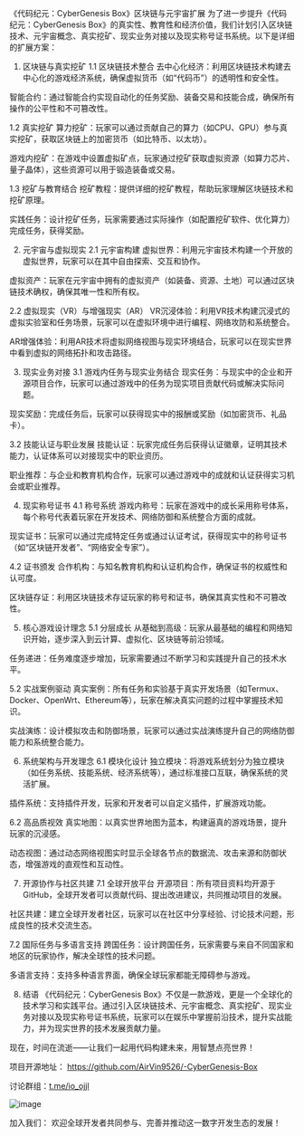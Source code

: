 《代码纪元：CyberGenesis Box》区块链与元宇宙扩展
为了进一步提升《代码纪元：CyberGenesis Box》的真实性、教育性和经济价值，我们计划引入区块链技术、元宇宙概念、真实挖矿、现实业务对接以及现实称号证书系统。以下是详细的扩展方案：

1. 区块链与真实挖矿
1.1 区块链技术整合
去中心化经济：利用区块链技术构建去中心化的游戏经济系统，确保虚拟货币（如“代码币”）的透明性和安全性。

智能合约：通过智能合约实现自动化的任务奖励、装备交易和技能合成，确保所有操作的公平性和不可篡改性。

1.2 真实挖矿
算力挖矿：玩家可以通过贡献自己的算力（如CPU、GPU）参与真实挖矿，获取区块链上的加密货币（如比特币、以太坊）。

游戏内挖矿：在游戏中设置虚拟矿点，玩家通过挖矿获取虚拟资源（如算力芯片、量子晶体），这些资源可以用于锻造装备或交易。

1.3 挖矿与教育结合
挖矿教程：提供详细的挖矿教程，帮助玩家理解区块链技术和挖矿原理。

实践任务：设计挖矿任务，玩家需要通过实际操作（如配置挖矿软件、优化算力）完成任务，获得奖励。

2. 元宇宙与虚拟现实
2.1 元宇宙构建
虚拟世界：利用元宇宙技术构建一个开放的虚拟世界，玩家可以在其中自由探索、交互和协作。

虚拟资产：玩家在元宇宙中拥有的虚拟资产（如装备、资源、土地）可以通过区块链技术确权，确保其唯一性和所有权。

2.2 虚拟现实（VR）与增强现实（AR）
VR沉浸体验：利用VR技术构建沉浸式的虚拟实验室和任务场景，玩家可以在虚拟环境中进行编程、网络攻防和系统整合。

AR增强体验：利用AR技术将虚拟网络视图与现实环境结合，玩家可以在现实世界中看到虚拟的网络拓扑和攻击路径。

3. 现实业务对接
3.1 游戏内任务与现实业务结合
现实任务：与现实中的企业和开源项目合作，玩家可以通过游戏中的任务为现实项目贡献代码或解决实际问题。

现实奖励：完成任务后，玩家可以获得现实中的报酬或奖励（如加密货币、礼品卡）。

3.2 技能认证与职业发展
技能认证：玩家完成任务后获得认证徽章，证明其技术能力，认证体系可以对接现实中的职业资历。

职业推荐：与企业和教育机构合作，玩家可以通过游戏中的成就和认证获得实习机会或职业推荐。

4. 现实称号证书
4.1 称号系统
游戏内称号：玩家在游戏中的成长采用称号体系，每个称号代表着玩家在开发技术、网络防御和系统整合方面的成就。

现实证书：玩家可以通过完成特定任务或通过认证考试，获得现实中的称号证书（如“区块链开发者”、“网络安全专家”）。

4.2 证书颁发
合作机构：与知名教育机构和认证机构合作，确保证书的权威性和认可度。

区块链存证：利用区块链技术存证玩家的称号和证书，确保其真实性和不可篡改性。

5. 核心游戏设计理念
5.1 分层成长
从基础到高级：玩家从最基础的编程和网络知识开始，逐步深入到云计算、虚拟化、区块链等前沿领域。

任务递进：任务难度逐步增加，玩家需要通过不断学习和实践提升自己的技术水平。

5.2 实战案例驱动
真实案例：所有任务和实验基于真实开发场景（如Termux、Docker、OpenWrt、Ethereum等），玩家在解决真实问题的过程中掌握技术知识。

实战演练：设计模拟攻击和防御场景，玩家可以通过实战演练提升自己的网络防御能力和系统整合能力。

6. 系统架构与开发理念
6.1 模块化设计
独立模块：将游戏系统划分为独立模块（如任务系统、技能系统、经济系统等），通过标准接口互联，确保系统的灵活扩展。

插件系统：支持插件开发，玩家和开发者可以自定义插件，扩展游戏功能。

6.2 高品质视效
真实地图：以真实世界地图为蓝本，构建逼真的游戏场景，提升玩家的沉浸感。

动态视图：通过动态网络视图实时显示全球各节点的数据流、攻击来源和防御状态，增强游戏的直观性和互动性。

7. 开源协作与社区共建
7.1 全球开放平台
开源项目：所有项目资料均开源于GitHub，全球开发者可以贡献代码、提出改进建议，共同推动项目的发展。

社区共建：建立全球开发者社区，玩家可以在社区中分享经验、讨论技术问题，形成良性的技术交流生态。

7.2 国际任务与多语言支持
跨国任务：设计跨国任务，玩家需要与来自不同国家和地区的玩家协作，解决全球性的技术问题。

多语言支持：支持多种语言界面，确保全球玩家都能无障碍参与游戏。

8. 结语
《代码纪元：CyberGenesis Box》不仅是一款游戏，更是一个全球化的技术学习和实践平台。通过引入区块链技术、元宇宙概念、真实挖矿、现实业务对接以及现实称号证书系统，玩家可以在娱乐中掌握前沿技术，提升实战能力，并为现实世界的技术发展贡献力量。

现在，时间在流逝——让我们一起用代码构建未来，用智慧点亮世界！

项目开源地址：
https://github.com/AirVin9526/-CyberGenesis-Box

讨论群组：[t.me/io_ojjl](https://t.me/io_ojjl)

![image](https://github.com/user-attachments/assets/36ce2085-4f1b-42c3-adfe-0d42df0eaef5)

加入我们：
欢迎全球开发者共同参与、完善并推动这一数字开发生态的发展！
